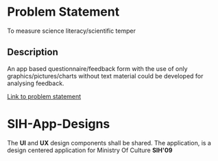 # Problem Statement

To measure science literacy/scientific temper

## Description

An app based questionnaire/feedback form with the use of only graphics/pictures/charts without text material could be developed for analysing feedback. 

[Link to problem statement](https://www.youtube.com/watch?v=n7hL-gRhAcU&featur=)

# SIH-App-Designs
The **UI** and **UX** design components shall be shared.
The application, is a design centered application for Ministry Of Culture **SIH'09**
